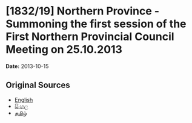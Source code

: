 # [1832/19] Northern Province - Summoning the first session of the First Northern Provincial Council Meeting on 25.10.2013

**Date:** 2013-10-15

## Original Sources

- [English](https://documents.gov.lk/view/extra-gazettes/2013/10/1832-19_E.pdf)
- [සිංහල](https://documents.gov.lk/view/extra-gazettes/2013/10/1832-19_S.pdf)
- [தமிழ்](https://documents.gov.lk/view/extra-gazettes/2013/10/1832-19_T.pdf)
